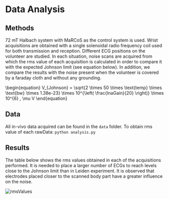 # Data Analysis

## Methods
72 mT Halbach system with MaRCoS as the control system is used. Wrist acquisitions are obtained with a single solenoidal radio frequency coil used for both transmission and reception. Different ECG positions on the volunteer are studied. In each situation, noise scans are acquired from which the rms value of each acquisition is calculated in order to compare it with the expected Johnson limit (see equation below). In addition, we compare the results with the noise present when the volunteer is covered by a faraday cloth and without any grounding.

\begin{equation} V_{Johnson} = \sqrt{2 \times 50 \times \text{temp} \times \text{bw} \times 1.38e-23} \times 10^{\left( \frac{lnaGain}{20} \right)} \times 10^{6} \, \mu V \end{equation}

## Data
All in-vivo data acquired can be found in the `data` folder.
To obtain rms value of each rawData: 
```python analysis.py```

## Results
The table below shows the rms values obtained in each of the acquisitions performed. It is needed to place a larger number of ECGs to reach levels close to the Johnson limit than in Leiden experiment. It is observed that electrodes placed closer to the scanned body part have a greater influence on the noise. 

![rmsValues](rmsValues.png)
